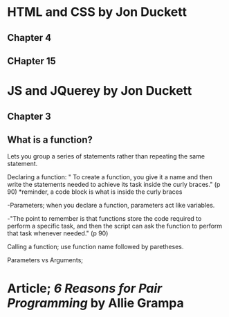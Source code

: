 # **HTML and CSS by Jon Duckett**

## Chapter 4

## CHapter 15

# **JS and JQuerey by Jon Duckett**

## Chapter 3

## What is a function?

Lets you group a series of statements rather than repeating the same statement.

Declaring a function: " To create a function, you give it a name and then write the statements needed to achieve its task
inside the curly braces." (p 90) *reminder, a code block is what is inside the curly braces

-Parameters; when you declare a function, parameters act like variables.

-"The point to remember is that functions store the code required to perform a specific task, and then the script can ask the 
function to perform that task whenever needed." (p 90)

Calling a function; use function name followed by paretheses.

Parameters vs Arguments;





# **Article; *6 Reasons for Pair Programming* by Allie Grampa**
